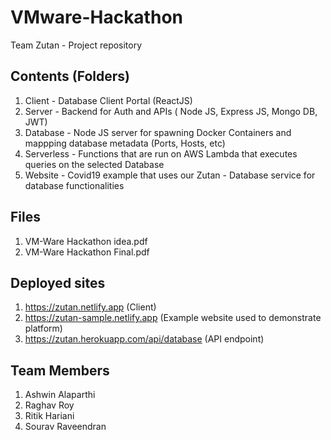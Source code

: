 # VMware-Hackathon

Team Zutan - Project repository

## Contents (Folders)

1. Client - Database Client Portal (ReactJS)
2. Server -  Backend for Auth and APIs ( Node JS, Express JS, Mongo DB, JWT)
3. Database - Node JS server for spawning Docker Containers and mappping database metadata (Ports, Hosts, etc)
4. Serverless - Functions that are run on AWS Lambda that executes queries on the selected Database
5. Website - Covid19 example that uses our Zutan - Database service for database functionalities

## Files

1. VM-Ware Hackathon idea.pdf
2. VM-Ware Hackathon Final.pdf

## Deployed sites

1. https://zutan.netlify.app (Client)
2. https://zutan-sample.netlify.app  (Example website used to demonstrate platform)
3. https://zutan.herokuapp.com/api/database  (API endpoint)

## Team Members

1. Ashwin Alaparthi 
2. Raghav Roy 
3. Ritik Hariani 
4. Sourav Raveendran 
